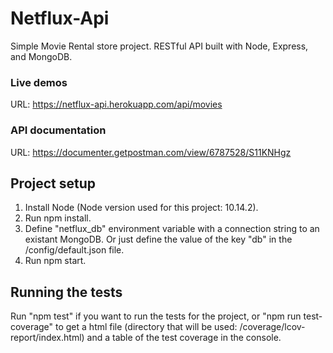 # Netflux-Api

Simple Movie Rental store project. RESTful API built with Node, Express, and MongoDB.

### Live demos

URL: https://netflux-api.herokuapp.com/api/movies  

### API documentation

URL: https://documenter.getpostman.com/view/6787528/S11KNHgz

## Project setup

  1. Install Node (Node version used for this project: 10.14.2).
  2. Run npm install.
  3. Define "netflux_db" environment variable with a connection string to an existant MongoDB. Or just define the value of the key "db" in the /config/default.json file.
  4. Run npm start.

## Running the tests

Run "npm test" if you want to run the tests for the project, or "npm run test-coverage" to get a html file (directory that will be used: /coverage/lcov-report/index.html) and a table of the test coverage in the console.

